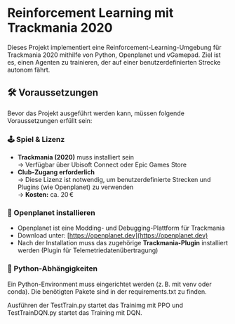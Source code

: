 # Reinforcement Learning mit Trackmania 2020

Dieses Projekt implementiert eine Reinforcement-Learning-Umgebung für Trackmania 2020 mithilfe von Python, Openplanet und vGamepad. Ziel ist es, einen Agenten zu trainieren, der auf einer benutzerdefinierten Strecke autonom fährt.

## 🛠 Voraussetzungen

Bevor das Projekt ausgeführt werden kann, müssen folgende Voraussetzungen erfüllt sein:

### 🕹 Spiel & Lizenz

- **Trackmania (2020)** muss installiert sein  
  → Verfügbar über Ubisoft Connect oder Epic Games Store
- **Club-Zugang erforderlich**  
  → Diese Lizenz ist notwendig, um benutzerdefinierte Strecken und Plugins (wie Openplanet) zu verwenden  
  → **Kosten:** ca. 20 €

### 🔌 Openplanet installieren

- Openplanet ist eine Modding- und Debugging-Plattform für Trackmania
- Download unter: [https://openplanet.dev](https://openplanet.dev)
- Nach der Installation muss das zugehörige **Trackmania-Plugin** installiert werden (Plugin für Telemetriedatenübertragung)

### 🐍 Python-Abhängigkeiten

Ein Python-Environment muss eingerichtet werden (z. B. mit venv oder conda). Die benötigten Pakete sind in der requirements.txt zu finden.

Ausführen der TestTrain.py startet das Trainimg mit PPO und TestTrainDQN.py startet das Training mit DQN.
